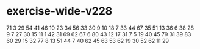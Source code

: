 # exercise-wide-v228
71
3
29
54
41
46
10
23
34
56
33
30
9
10
18
7
33
44
67
35
51
13
36
6
38
28
9
7
27
30
15
11
1
42
31
69
62
67
6
80
43
12
17
31
7
5
19
40
45
79
31
39
83
60
29
15
32
77
8
13
51
44
7
40
62
45
63
53
62
19
30
52
62
11
29
